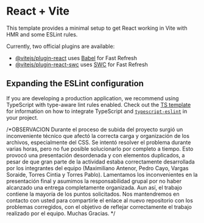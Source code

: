 # React + Vite

This template provides a minimal setup to get React working in Vite with HMR and some ESLint rules.

Currently, two official plugins are available:

- [@vitejs/plugin-react](https://github.com/vitejs/vite-plugin-react/blob/main/packages/plugin-react) uses [Babel](https://babeljs.io/) for Fast Refresh
- [@vitejs/plugin-react-swc](https://github.com/vitejs/vite-plugin-react/blob/main/packages/plugin-react-swc) uses [SWC](https://swc.rs/) for Fast Refresh

## Expanding the ESLint configuration

If you are developing a production application, we recommend using TypeScript with type-aware lint rules enabled. Check out the [TS template](https://github.com/vitejs/vite/tree/main/packages/create-vite/template-react-ts) for information on how to integrate TypeScript and [`typescript-eslint`](https://typescript-eslint.io) in your project.

/*OBSERVACION
Durante el proceso de subida del proyecto surgió un inconveniente técnico que afectó la correcta carga y organización de los archivos, especialmente del CSS. Se intentó resolver el problema durante varias horas, pero no fue posible solucionarlo por completo a tiempo. Esto provocó una presentación desordenada y con elementos duplicados, a pesar de que gran parte de la actividad estaba correctamente desarrollada por los integrantes del equipo (Maximiliano Antenor, Pedro Cayo, Vargas Soraide, Torres Cintia y Torres Pablo).
Lamentamos los inconvenientes en la presentación final y asumimos la responsabilidad grupal por no haber alcanzado una entrega completamente organizada. Aun así, el trabajo contiene la mayoría de los puntos solicitados.
Nos mantendremos en contacto con usted para compartirle el enlace al nuevo repositorio con los problemas corregidos, con el objetivo de reflejar correctamente el trabajo realizado por el equipo. Muchas Gracias.
*/
